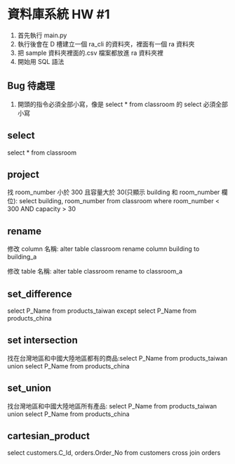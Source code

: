 # 資料庫系統 HW #1

1. 首先執行 main.py
2. 執行後會在 D 槽建立一個 ra_cli 的資料夾，裡面有一個 ra 資料夾
3. 把 sample 資料夾裡面的.csv 檔案都放進 ra 資料夾裡
4. 開始用 SQL 語法

## Bug 待處理

1. 開頭的指令必須全部小寫，像是 select \* from classroom 的 select 必須全部小寫

## select

select \* from classroom

## project

找 room_number 小於 300 且容量大於 30(只顯示 building 和 room_number 欄位): select building, room_number from classroom where room_number < 300 AND capacity > 30

## rename

修改 column 名稱: alter table classroom rename column building to building_a

修改 table 名稱: alter table classroom rename to classroom_a

## set_difference

select P_Name from products_taiwan except select P_Name from products_china

## set intersection

找在台灣地區和中國大陸地區都有的商品:select P_Name from products_taiwan union select P_Name from products_china

## set_union

找台灣地區和中國大陸地區所有產品: select P_Name from products_taiwan union select P_Name from products_china

## cartesian_product

select customers.C_Id, orders.Order_No from customers cross join orders

